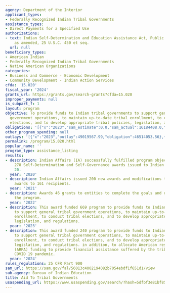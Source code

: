 ```yaml
---
agency: Department of the Interior
applicant_types:
- Federally Recognized Indian Tribal Governments
assistance_types:
- Direct Payments for a Specified Use
authorizations:
- text: Indian Self-Determination and Education Assistance Act, Public Law 93-638,
    as amended, 25 U.S.C. 450 et seq.
  url: null
beneficiary_types:
- American Indian
- Federally Recognized Indian Tribal Governments
- Native American Organizations
categories:
- Business and Commerce - Economic Development
- Community Development - Indian Action Services
cfda: '15.020'
fiscal_year: '2024'
grants_url: https://grants.gov/search-grants?cfda=15.020
improper_payments: null
is_subpart_f: 1
layout: program
objective: To provide funds to Indian tribal governments to support general tribal
  government operations, to maintain up-to-date tribal enrollment, to conduct tribal
  elections, and to develop appropriate tribal policies, legislation, and regulations.
obligations: '[{"x":"2023","sam_estimate":0.0,"sam_actual":16184408.0,"usa_spending_actual":81271622.3},{"x":"2024","sam_estimate":0.0,"sam_actual":52336165.0,"usa_spending_actual":56885009.68},{"x":"2025","sam_estimate":0.0,"sam_actual":0.0,"usa_spending_actual":21740151.03}]'
other_program_spending: null
outlays: '[{"x":"2023","outlay":49019567.99,"obligation":46514053.56},{"x":"2024","outlay":22609872.01,"obligation":11980756.53},{"x":"2025","outlay":4767809.0,"obligation":5755281.0}]'
permalink: /program/15.020.html
popular_name: ''
program_type: assistance_listing
results:
- description: Indian Affairs (IA) successfully fulfilled program objective; a combined
    278 Self-Determination and Self-Governance awards issued to Indian Tribes in FY
    20.
  year: '2020'
- description: Indian Affairs issued 200 new awards and modifications to existing
    awards to 161 recipients.
  year: '2021'
- description: Awards 46 grants to entities to complete the goals and objectives of
    the program.
  year: '2022'
- description: This award funded 669 program to provide funds to Indian tribal governments
    to support general tribal government operations, to maintain up-to-date tribal
    enrollment, to conduct tribal elections, and to develop appropriate tribal policies,
    legislation, and regulations.
  year: '2023'
- description: This award funded 240 program to provide funds to Indian tribal governments
    to support general tribal government operations, to maintain up-to-date tribal
    enrollment, to conduct tribal elections, and to develop appropriate tribal policies,
    legislation, and regulations. in addition, to allocate American rescue plan act
    (ARPA) funding to provide financial assistance suffered by the tribe due to the
    COVID 19 pandemic.
  year: '2024'
rules_regulations: 25 CFR Part 900
sam_url: https://sam.gov/fal/56013c4002194082b7054ebdf1f651d1/view
sub-agency: Bureau of Indian Education
title: Aid To Tribal Governments
usaspending_url: https://www.usaspending.gov/search/?hash=5dfbf3e81bf85de208d9c090036bd10e
---
```

